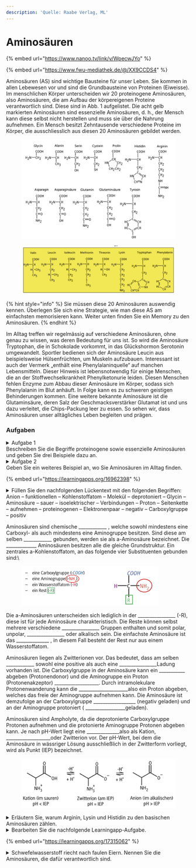 ```yaml
---
description: 'Quelle: Raabe Verlag, ML'
---
```


# Aminosäuren

{% embed url="https://www.nanoo.tv/link/v/WpecwJYo" %}

{% embed url="https://www.fwu-mediathek.de/@/XX9CCDS4" %}

Aminosäuren (AS) sind wichtige Bausteine für unser Leben. Sie kommen in allen Lebewesen vor und sind die Grundbausteine von Proteinen (Eiweisse). Im menschlichen Körper unterscheiden wir 20 proteinogene Aminosäuren, also Aminosäuren, die am Aufbau der körpereigenen Proteine verantwortlich sind. Diese sind in Abb. 1 aufgelistet. Die acht gelb markierten Aminosäuren sind essenzielle Aminosäuren, d. h., der Mensch kann diese selbst nicht herstellen und muss sie über die Nahrung aufnehmen. Ein Mensch besitzt Zehntausende verschiedene Proteine im Körper, die ausschliesslich aus diesen 20 Aminosäuren gebildet werden.

<figure><img src="../.gitbook/assets/image (1).png" alt=""><figcaption></figcaption></figure>

<figure><img src="../.gitbook/assets/image (2).png" alt=""><figcaption></figcaption></figure>

{% hint style="info" %}
Sie müssen diese 20 Aminosäuren auswendig kennen. Überlegen Sie sich eine Strategie, wie man diese AS am einfachsten memorisieren kann. Weiter unten finden Sie ein Memory zu den Aminosäuren.
{% endhint %}

Im Alltag treffen wir regelmässig auf verschiedene Aminosäuren, ohne genau zu wissen, was deren Bedeutung für uns ist. So wird die Aminosäure Tryptophan, die in Schokolade vorkommt, in das Glückshormon Serotonin umgewandelt. Sportler bedienen sich der Aminosäure Leucin aus beispielsweise Hülsenfrüchten, um Muskeln aufzubauen. Interessant ist auch der Vermerk „enthält eine Phenylalaninquelle“ auf manchen Lebensmitteln. Dieser Hinweis ist lebensnotwendig für einige Menschen, die an der Stoffwechselkrankheit Phenylketonurie leiden. Diesen Menschen fehlen Enzyme zum Abbau dieser Aminosäure im Körper, sodass sich Phenylalanin im Blut anhäuft. In Folge kann es zu schweren geistigen Behinderungen kommen. Eine weitere bekannte Aminosäure ist die Glutaminsäure, deren Salz der Geschmacksverstärker Glutamat ist und uns dazu verleitet, die Chips-Packung leer zu essen. So sehen wir, dass Aminosäuren unser alltägliches Leben begleiten und prägen.

### Aufgaben

<details>

<summary>Aufgabe 1<br>Beschreiben Sie die Begriffe proteinogene sowie essenzielle Aminosäuren und geben Sie drei Beispiele dazu an.</summary>

Proteinogene Aminosäuren: Als proteinogene Aminosäuren werden Aminosäuren bezeichnet, die Bestandteil der Körperproteine sind. Sie sind demzufolge lebensnotwendig und die kleinsten Einheiten von Enzymen, Hormonen und anderen Proteinen. Beispiel: Alanin, Glycin, Valin, Serin, Cystein etc.

Essenzielle Aminosäuren: Einige dieser proteinogenen Aminosäuren können nicht vom Körper selbst produziert werden und müssen über die Nahrung aufgenommen werden. Die acht essenziellen Aminosäuren sind: Isoleucin, Leucin, Lysin, Methionin, Phenylalanin, Threonin, Tryptophan und Valin.

</details>

<details>

<summary>Aufgabe 2<br>Geben Sie ein weiteres Beispiel an, wo Sie Aminosäuren im Alltag finden.</summary>

Valin fungiert zusammen mit Leucin und Isoleucin als wichtiger Energielieferant für die Muskelzellen. Außerdem ist Valin ein wichtiger Botenstoff für das Nervensystem. Die Aminosäure kann über Erbsen, Hühnerfleisch, Käse und Vollkornprodukte aufgenommen werden. Beim Heranwachsen oder während einer Genesung übersteigt der Argininbedarf des Körpers die benötigte Menge. Deshalb muss Arginin zusätzlich über die Nahrung aufgenommen werden. Kürbiskerne, Erdnüsse und Mandeln haben einen hohen Arginin Gehalt und eignen sich besonders gut als Aminosäurenquelle.

</details>

{% embed url="https://learningapps.org/16962398" %}



<details>

<summary>Füllen Sie den nachfolgenden Lückentext mit den folgenden Begriffen:<br>Anion – funktionellen – Kohlenstoffatom – Molekül – deprotoniert – Glycin – Aminosäure – sauer – isoelektrischer – Verbindungen – Proton – Seitenkette – aufnehmen – proteinogenen – Elektronenpaar – negativ – Carboxylgruppe – positiv</summary>

Reihenfolge der Lückenwörter: Verbindung – Kohlenstoffatom – proteinogenen – Seitenkette – funktionellen – sauer – Glycin – Molekül – negativ – Proton – aufnehmen – Carboxylgruppe – Elektronenpaar – deprotoniert – positiv – Aminosäure – Anion – isoelektrischer

</details>

Aminosäuren sind chemische \_\_\_\_\_\_\_\_\_\_\_\_ , welche sowohl mindestens eine Carboxyl- als auch mindestens eine Aminogruppe besitzen. Sind diese am selben \_\_\_\_\_\_\_\_\_\_\_\_ gebunden, werden sie als a-Aminosäure bezeichnet. Die \_\_\_\_\_\_\_\_\_\_\_\_\_ Aminosäuren besitzen alle die gleiche Grundstruktur. Ein zentrales a-Kohlenstoffatom, an das folgende vier Substituenten gebunden sind:\


<figure><img src="../.gitbook/assets/image (3).png" alt="" width="375"><figcaption></figcaption></figure>

Die a-Aminosäuren unterscheiden sich lediglich in der \_\_\_\_\_\_\_\_\_\_\_\_\_\_\_\_ (-R), diese ist für jede Aminosäure charakteristisch. Die Reste können selbst mehrere verschiedene \_\_\_\_\_\_\_\_\_\_\_\_\_\_\_\_ Gruppen enthalten und somit polar, unpolar, \_\_\_\_\_\_\_\_\_\_\_\_\_\_\_\_ oder alkalisch sein. Die einfachste Aminosäure ist das \_\_\_\_\_\_\_\_\_\_\_\_\_\_ , in diesem Fall besteht der Rest nur aus einem Wasserstoffatom.&#x20;

Aminosäuren liegen als Zwitterionen vor. Das bedeutet, dass am selben \_\_\_\_\_\_\_\_\_\_\_\_ sowohl eine positive als auch eine \_\_\_\_\_\_\_\_\_\_\_\_\_\_\_\_Ladung vorhanden ist. Die Carboxylgruppe in der Aminosäure kann ein \_\_\_\_\_\_\_\_\_\_\_ abgeben (Protonendonor) und die Aminogruppe ein Proton (Protonenakzeptor) \_\_\_\_\_\_\_\_\_\_\_\_\_\_\_\_\_\_\_. Durch intramolekulare Protonenwanderung kann die \_\_\_\_\_\_\_\_\_\_\_\_\_\_\_\_\_\_\_\_\_also ein Proton abgeben, welches das freie der Aminogruppe aufnehmen kann. Die Aminosäure ist demzufolge an der Carboxylgruppe \_\_\_\_\_\_\_\_\_\_\_\_\_\_\_\_\_\_ (negativ geladen) und an der Aminogruppe protoniert ( \_\_\_\_\_\_\_\_\_\_\_\_\_\_\_\_\_geladen).

Aminosäuren sind Ampholyte, da die deprotonierte Carboxylgruppe Protonen aufnehmen und die protonierte Aminogruppe Protonen abgeben kann. Je nach pH-Wert liegt eine \_\_\_\_\_\_\_\_\_\_\_\_\_\_also als Kation, \_\_\_\_\_\_\_\_\_\_\_\_\_\_\_\_\_\_\_oder Zwitterion vor. Der pH-Wert, bei dem die Aminosäure in wässriger Lösung ausschließlich in der Zwitterform vorliegt, wird als Punkt (IEP) bezeichnet.

<figure><img src="../.gitbook/assets/image (4).png" alt=""><figcaption></figcaption></figure>



<details>

<summary>Erläutern Sie, warum Arginin, Lysin und Histidin zu den basischen Aminosäuren zählen.</summary>

Arginin, Lysin und Histidin besitzen in ihren Seitenketten einen Protonenakzeptor. Dadurch kann die Seitenkette in wässriger Lösung protoniert werden und positiv geladen sein. Lysin hat eine weitere Aminogruppe, die ein Proton aufnehmen kann. Arginin könnte theoretisch drei Protonen aufnehmen (zwei Aminogruppen und ein weiteres N-Atom mit freiem Elektronenpaar). Jedoch ist dies unwahrscheinlich, da die Seitenkette nach Aufnahme des ersten Protons bereits positiv geladen ist und weitere Protonen elektrisch abstoßen würde. Histidin hat zwar keine Aminogruppe, aber ein N-Atom mit einem freien Elektronenpaar, sodass noch ein Proton aufgenommen werden kann.

</details>

<details>

<summary>Bearbeiten Sie die nachfolgende Learningapp-Aufgabe.</summary>

![](<../.gitbook/assets/image (5).png>)

![](<../.gitbook/assets/image (6).png>)

</details>

{% embed url="https://learningapps.org/17315062" %}

<details>

<summary>Schwefelwasserstoff riecht nach faulen Eiern. Nennen Sie die Aminosäuren, die dafür verantwortlich sind.</summary>

Cystein und Methionin enthalten beide ein Schwefelatom. Beim Abbau von Proteinen durch Mikroorganismen kann Schwefelwasserstoff aus diesen schwefelhaltigen Aminosäuren entstehen.

</details>

